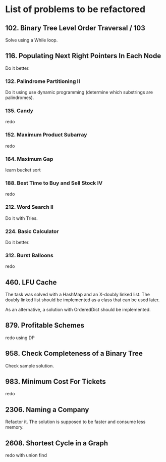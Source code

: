# List of problems to be refactored

## 102. Binary Tree Level Order Traversal / 103
Solve using a While loop.

## 116. Populating Next Right Pointers In Each Node
Do it better.

### 132. Palindrome Partitioning II
Do it using use dynamic programming (determine which substrings are palindromes).

### 135. Candy
redo

### 152. Maximum Product Subarray
redo

### 164. Maximum Gap
learn bucket sort

### 188. Best Time to Buy and Sell Stock IV
redo

### 212. Word Search II
Do it with Tries.

### 224. Basic Calculator
Do it better.

### 312. Burst Balloons
redo

## 460. LFU Cache
The task was solved with a HashMap and an X-doubly linked list. The doubly linked list should be implemented as a class that can be used later.

As an alternative, a solution with OrderedDict should be implemented.

## 879. Profitable Schemes
redo using DP

## 958. Check Completeness of a Binary Tree
Check sample solution. 

## 983. Minimum Cost For Tickets
redo

## 2306. Naming a Company
Refactor it. The solution is supposed to be faster and consume less memory.

## 2608. Shortest Cycle in a Graph
redo with union find